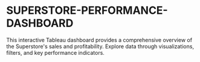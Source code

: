 # SUPERSTORE-PERFORMANCE-DASHBOARD
This interactive Tableau dashboard provides a comprehensive overview of the Superstore's sales and profitability. Explore data through visualizations, filters, and key performance indicators.
